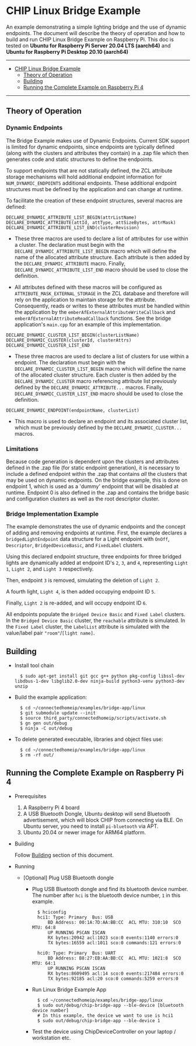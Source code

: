 # CHIP Linux Bridge Example

An example demonstrating a simple lighting bridge and the use of dynamic
endpoints. The document will describe the theory of operation and how to build
and run CHIP Linux Bridge Example on Raspberry Pi. This doc is tested on
**Ubuntu for Raspberry Pi Server 20.04 LTS (aarch64)** and **Ubuntu for
Raspberry Pi Desktop 20.10 (aarch64)**

<hr>

-   [CHIP Linux Bridge Example](#chip-linux-bridge-example)
    -   [Theory of Operation](#operation)
    -   [Building](#building)
    -   [Running the Complete Example on Raspberry Pi 4](#running-complete-example)

<hr>

<a name="operation"></a>

## Theory of Operation

### Dynamic Endpoints

The Bridge Example makes use of Dynamic Endpoints. Current SDK support is
limited for dynamic endpoints, since endpoints are typically defined (along with
the clusters and attributes they contain) in a .zap file which then generates
code and static structures to define the endpoints.

To support endpoints that are not statically defined, the ZCL attribute storage
mechanisms will hold additional endpoint information for `NUM_DYNAMIC_ENDPOINTS`
additional endpoints. These additional endpoint structures must be defined by
the application and can change at runtime.

To facilitate the creation of these endpoint structures, several macros are
defined:

`DECLARE_DYNAMIC_ATTRIBUTE_LIST_BEGIN(attrListName)`
`DECLARE_DYNAMIC_ATTRIBUTE(attId, attType, attSizeBytes, attrMask)`
`DECLARE_DYNAMIC_ATTRIBUTE_LIST_END(clusterRevision)`

-   These three macros are used to declare a list of attributes for use within a
    cluster. The declaration must begin with the
    `DECLARE_DYNAMIC_ATTRIBUTE_LIST_BEGIN` macro which will define the name of
    the allocated attribute structure. Each attribute is then added by the
    `DECLARE_DYNAMIC_ATTRIBUTE` macro. Finally,
    `DECLARE_DYNAMIC_ATTRIBUTE_LIST_END` macro should be used to close the
    definition.

-   All attributes defined with these macros will be configured as
    `ATTRIBUTE_MASK_EXTERNAL_STORAGE` in the ZCL database and therefore will
    rely on the application to maintain storage for the attribute. Consequently,
    reads or writes to these attributes must be handled within the application
    by the `emberAfExternalAttributeWriteCallback` and
    `emberAfExternalAttributeReadCallback` functions. See the bridge
    application's `main.cpp` for an example of this implementation.

`DECLARE_DYNAMIC_CLUSTER_LIST_BEGIN(clusterListName)`
`DECLARE_DYNAMIC_CLUSTER(clusterId, clusterAttrs)`
`DECLARE_DYNAMIC_CLUSTER_LIST_END`

-   These three macros are used to declare a list of clusters for use within a
    endpoint. The declaration must begin with the
    `DECLARE_DYNAMIC_CLUSTER_LIST_BEGIN` macro which will define the name of the
    allocated cluster structure. Each cluster is then added by the
    `DECLARE_DYNAMIC_CLUSTER` macro referencing attribute list previously
    defined by the `DECLARE_DYNAMIC_ATTRIBUTE...` macros. Finally,
    `DECLARE_DYNAMIC_CLUSTER_LIST_END` macro should be used to close the
    definition.

`DECLARE_DYNAMIC_ENDPOINT(endpointName, clusterList)`

-   This macro is used to declare an endpoint and its associated cluster list,
    which must be previously defined by the `DECLARE_DYNAMIC_CLUSTER...` macros.

### Limitations

Because code generation is dependent upon the clusters and attributes defined in
the .zap file (for static endpoint generation), it is necessary to include a
defined endpoint within the .zap that contains _all_ the clusters that may be
used on dynamic endpoints. On the bridge example, this is done on endpoint 1,
which is used as a 'dummy' endpoint that will be disabled at runtime. Endpoint 0
is also defined in the .zap and contains the bridge basic and configuration
clusters as well as the root descriptor cluster.

### Bridge Implementation Example

The example demonstrates the use of dynamic endpoints and the concept of adding
and removing endpoints at runtime. First, the example declares a
`bridgedLightEndpoint` data structure for a Light endpoint with `OnOff`,
`Descriptor`, `BridgedDeviceBasic`, and `FixedLabel` clusters.

Using this declared endpoint structure, three endpoints for three bridged lights
are dynamically added at endpoint ID's `2`, `3`, and `4`, representing
`Light 1`, `Light 2`, and `Light 3` respectively.

Then, endpoint `3` is removed, simulating the deletion of `Light 2`.

A fourth light, `Light 4`, is then added occupying endpoint ID `5`.

Finally, `Light 2` is re-added, and will occupy endpoint ID `6`.

All endpoints populate the `Bridged Device Basic` and `Fixed Label` clusters. In
the `Bridged Device Basic` cluster, the `reachable` attribute is simulated. In
the `Fixed Label` cluster, the `LabelList` attribute is simulated with the
value/label pair `"room"`/`[light name]`.

<a name="building"></a>

## Building

-   Install tool chain

          $ sudo apt-get install git gcc g++ python pkg-config libssl-dev libdbus-1-dev libglib2.0-dev ninja-build python3-venv python3-dev unzip

-   Build the example application:

          $ cd ~/connectedhomeip/examples/bridge-app/linux
          $ git submodule update --init
          $ source third_party/connectedhomeip/scripts/activate.sh
          $ gn gen out/debug
          $ ninja -C out/debug

-   To delete generated executable, libraries and object files use:

          $ cd ~/connectedhomeip/examples/bridge-app/linux
          $ rm -rf out/

<a name="running-complete-example"></a>

## Running the Complete Example on Raspberry Pi 4

-   Prerequisites

    1. A Raspberry Pi 4 board
    2. A USB Bluetooth Dongle, Ubuntu desktop will send Bluetooth advertisement,
       which will block CHIP from connecting via BLE. On Ubuntu server, you need
       to install `pi-bluetooth` via APT.
    3. Ubuntu 20.04 or newer image for ARM64 platform.

-   Building

    Follow [Building](#building) section of this document.

-   Running

    -   [Optional] Plug USB Bluetooth dongle

        -   Plug USB Bluetooth dongle and find its bluetooth device number. The
            number after `hci` is the bluetooth device number, `1` in this
            example.

                  $ hciconfig
                  hci1:	Type: Primary  Bus: USB
                      BD Address: 00:1A:7D:AA:BB:CC  ACL MTU: 310:10  SCO MTU: 64:8
                      UP RUNNING PSCAN ISCAN
                      RX bytes:20942 acl:1023 sco:0 events:1140 errors:0
                      TX bytes:16559 acl:1011 sco:0 commands:121 errors:0

                  hci0:	Type: Primary  Bus: UART
                      BD Address: B8:27:EB:AA:BB:CC  ACL MTU: 1021:8  SCO MTU: 64:1
                      UP RUNNING PSCAN ISCAN
                      RX bytes:8609495 acl:14 sco:0 events:217484 errors:0
                      TX bytes:92185 acl:20 sco:0 commands:5259 errors:0

        -   Run Linux Bridge Example App

                  $ cd ~/connectedhomeip/examples/bridge-app/linux
                  $ sudo out/debug/chip-bridge-app --ble-device [bluetooth device number]
                  # In this example, the device we want to use is hci1
                  $ sudo out/debug/chip-bridge-app --ble-device 1

        -   Test the device using ChipDeviceController on your laptop /
            workstation etc.
